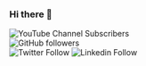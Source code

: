 ### Hi there 👋
![YouTube Channel Subscribers](https://img.shields.io/youtube/channel/subscribers/UCgmk1KXmrHXt_DO0kScyVmQ?style=social)  
![GitHub followers](https://img.shields.io/github/followers/misrapk?style=social)  
![Twitter Follow](https://img.shields.io/twitter/follow/peeyushkmisra?style=social)
![Linkedin Follow](https://img.shields.io/linkedin/follow/peeyushkmisra?style=social)


<!-- YOUTUBE:START -->

<!-- YOUTUBE:END -->
